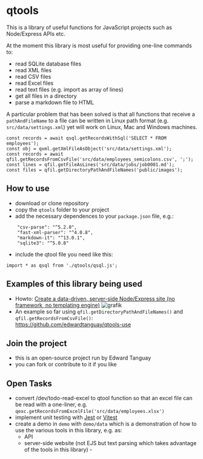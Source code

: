 # qtools

This is a library of useful functions for JavaScript projects such as Node/Express APIs etc.

At the moment this library is most useful for providing one-line commands to:
- read SQLite database files
- read XML files
- read CSV files
- read Excel files
- read text files (e.g. import as array of lines)
- get all files in a directory
- parse a markdown file to HTML

A particular problem that has been solved is that all functions that receive a `pathAndFileName` to a file can be written in Linux path format (e.g. `src/data/settings.xml`) yet will work on Linux, Mac and Windows machines. 
```
const records = await qsql.getRecordsWithSql('SELECT * FROM employees');
const obj = qxml.getXmlFileAsObject('src/data/settings.xml');
const records = await qfil.getRecordsFromCsvFile('src/data/employees_semicolons.csv', ';');
const lines = qfil.getFileAsLines('src/data/jobs/job0001.md');
const files = qfil.getDirectoryPathAndFileNames('public/images');
```
## How to use

- download or clone repository
- copy the `qtools` folder to your project
- add the necessary dependences to your `package.json` file, e.g.:
```
    "csv-parse": "^5.2.0",
    "fast-xml-parser": "^4.0.8",
    "markdown-it": "^13.0.1",
    "sqlite3": "^5.0.8"
```
- include the qtool file you need like this:
```
import * as qsql from './qtools/qsql.js';
```

## Examples of this library being used

- Howto: [Create a data-driven, server-side Node/Express site (no framework, no templating engine)](https://edwardtanguay.netlify.app/howtos?id=566)
![grafik](https://user-images.githubusercontent.com/446574/178090452-16d7d27f-615d-4df0-8d35-77e0bdbed8c3.png)
- An example so far using `qfil.getDirectoryPathAndFileNames()` and `qfil.getRecordsFromCsvFile()`: https://github.com/edwardtanguay/qtools-use

## Join the project

- this is an open-source project run by Edward Tanguay
- you can fork or contribute to it if you like

## Open Tasks

- convert /dev/todo-read-excel to qtool function so that an excel file can be read with a one-liner, e.g. `qexc.getRecordsFromExcelFile('src/data/employees.xlsx')`
- implement unit testing with [Jest](https://jestjs.io) or [Vitest](https://vitest.dev)
- create a demo in `demo` with `demo/data` which is a demonstration of how to use the various tools in this library, e.g. as:
	- API
    -   server-side website (not EJS but text parsing which takes advantage of the tools in this library)	-
